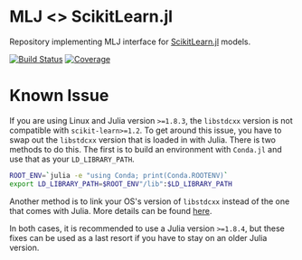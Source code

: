 # MLJ <> ScikitLearn.jl
Repository implementing MLJ interface for 
[ScikitLearn.jl](https://github.com/cstjean/ScikitLearn.jl) models.


[![Build Status](https://github.com/JuliaAI/MLJScikitLearnInterface.jl/workflows/CI/badge.svg)](https://github.com/JuliaAI/MLJScikitLearnInterface.jl/actions)
[![Coverage](http://codecov.io/github/JuliaAI/MLJScikitLearnInterface.jl/coverage.svg?branch=master)](https://codecov.io/gh/JuliaAI/MLJScikitLearnInterface.jl)

# Known Issue
If you are using Linux and Julia version `>=1.8.3`, the `libstdcxx` version is not compatible with `scikit-learn>=1.2`. To get around this issue, you have to swap out the `libstdcxx` version that is loaded in with Julia. There is two methods to do this. The first is to build an environment with `Conda.jl` and use that as your `LD_LIBRARY_PATH`. 
```bash
ROOT_ENV=`julia -e "using Conda; print(Conda.ROOTENV)`
export LD_LIBRARY_PATH=$ROOT_ENV"/lib":$LD_LIBRARY_PATH
```

Another method is to link your OS's version of `libstdcxx` instead of the one that comes with Julia. More details can be found [here](https://github.com/hhaensel/ReplaceLibstdcxx.jl).

In both cases, it is recommended to use a Julia version `>=1.8.4`, but these fixes can be used as a last resort if you have to stay on an older Julia version. 
